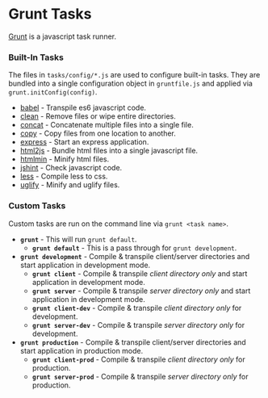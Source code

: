 # Grunt Tasks
[Grunt](http://gruntjs.com/api/grunt) is a javascript task runner.

### Built-In Tasks

The files in `tasks/config/*.js` are used to configure built-in tasks. They are bundled into a single configuration object in `gruntfile.js` and applied via `grunt.initConfig(config)`.

* [babel](https://www.npmjs.com/package/grunt-babel) - Transpile es6 javascript code.
* [clean](https://www.npmjs.com/package/grunt-contrib-clean) - Remove files or wipe entire directories.
* [concat](https://www.npmjs.com/package/grunt-contrib-concat) - Concatenate multiple files into a single file.
* [copy](https://www.npmjs.com/package/grunt-contrib-copy) - Copy files from one location to another.
* [express](https://www.npmjs.com/package/grunt-express-server) - Start an express application.
* [html2js](https://www.npmjs.com/package/grunt-html2js) - Bundle html files into a single javascript file.
* [htmlmin](https://www.npmjs.com/package/grunt-contrib-htmlmin) - Minify html files.
* [jshint](https://www.npmjs.com/package/grunt-contrib-jshint) - Check javascript code.
* [less](https://www.npmjs.com/package/grunt-lesslint) - Compile less to css.
* [uglify](https://www.npmjs.com/package/grunt-contrib-uglify) - Minify and uglify files.

### Custom Tasks

Custom tasks are run on the command line via `grunt <task name>`.

* **`grunt`** - This will run `grunt default`.
    * **`grunt default`** - This is a pass through for `grunt development`.
* **`grunt development`** - Compile & transpile client/server directories and start application in development mode.
    * **`grunt client`** - Compile & transpile *client directory only* and start application in development mode.
    * **`grunt server`** - Compile & transpile *server directory only* and start application in development mode.
    * **`grunt client-dev`** - Compile & transpile *client directory only* for development.
    * **`grunt server-dev`** - Compile & transpile *server directory only* for development.
* **`grunt production`** - Compile & transpile client/server directories and start application in production mode.
    * **`grunt client-prod`** - Compile & transpile *client directory only* for production.
    * **`grunt server-prod`** - Compile & transpile *server directory only* for production.